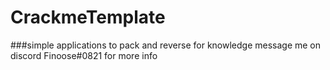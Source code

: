 # CrackmeTemplate
###simple applications to pack and reverse for knowledge
message me on discord Finoose#0821 for more info
